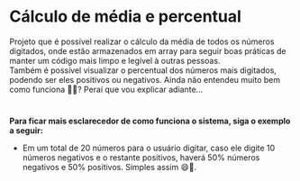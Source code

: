 # Cálculo de média e percentual

Projeto que é possível realizar o cálculo da média de todos os números digitados, onde estão armazenados em array para seguir boas práticas de manter um código mais limpo e legível à outras pessoas. <br>
Também é possível visualizar o percentual dos números mais digitados, podendo ser eles positivos ou negativos. Ainda não entendeu muito bem como funciona 🤔🤔? Peraí que vou explicar adiante... <br>
#
**Para ficar mais esclarecedor de como funciona o sistema, siga o exemplo a seguir:**<br>
- Em um total de 20 números para o usuário digitar, caso ele digite 10 números negativos e o restante positivos, haverá 50% números negativos e 50% positivos. Simples assim 😄🧐.